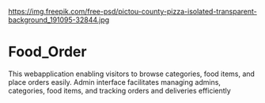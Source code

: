 https://img.freepik.com/free-psd/pictou-county-pizza-isolated-transparent-background_191095-32844.jpg

# Food_Order
This webapplication enabling visitors to browse categories, food items, and place orders easily. Admin interface facilitates managing admins, categories, food items, and tracking orders and deliveries efficiently
